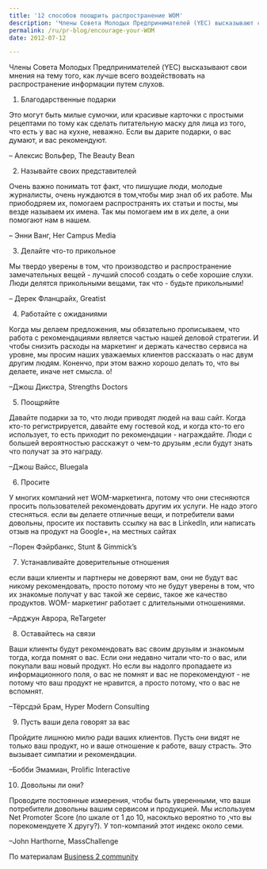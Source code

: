 ```yaml
---
title: '12 способов поощрить распространение WOM'
description: 'Члены Совета Молодых Предпринимателей (YEC) высказывают свои мнения на тему того, как лучше всего воздействовать на распространение информации путем слухов. 1. Благодарственные подарки'
permalink: /ru/pr-blog/encourage-your-WOM
date: 2012-07-12

---
```


Члены Совета Молодых Предпринимателей  (YEC)  высказывают свои мнения на тему того, как лучше всего воздействовать на распространение информации путем слухов.

1. Благодарственные подарки

Это могут быть милые сумочки, или красивые карточки с простыми рецептами по тому как сделать питательную маску для лица из того, что есть у вас на кухне, неважно. Если вы дарите подарки, о вас думают, и вас рекомендуют.

– Алексис Вольфер, The Beauty Bean

2. Называйте своих представителей

Очень важно понимать тот факт, что пишущие люди, молодые журналисты, очень нуждаются в том,чтобы мир знал об их работе. Мы приободряем их, помогаем распространять их статьи и посты, мы везде называем их имена.  Так мы помогаем им в их деле, а они помогают нам в нашем.

– Энни Ванг, Her Campus Media

3. Делайте что-то прикольное

Мы твердо уверены в том, что производство и распространение замечательных вещей - лучший способ создать о себе хорошие слухи. Люди делятся прикольными вещами, так что - будьте прикольными!

– Дерек Фланцрайх, Greatist

4. Работайте с ожиданиями

Когда мы делаем предложения, мы обязательно прописываем, что работа с рекомендациями является частью нашей деловой стратегии. И чтобы снизить расходы на маркетинг и держать качество сервиса на уровне, мы просим наших уважаемых клиентов  рассказать о нас двум другим людям. Коненчо, при этом важно хорошо делать то, что вы делаете, иначе нет смысла.  o!

–Джош Дикстра, Strengths Doctors

5. Поощряйте

Давайте подарки за то, что люди приводят людей на ваш сайт. Когда кто-то регистрируется, давайте ему гостевой код, и когда кто-то его использует, то есть приходит по рекомендации - награждайте. Люди с большей вероятностью расскажут о чем-то друзьям ,если будут знать что получат за это награду.

–Джош Вайсс, Bluegala

6. Просите

У многих компаний нет WOM-маркетинга, потому что они стесняются просить пользователей рекомендовать другим их услуги. Не надо этого стесняться. если вы делаете отличные вещи, и потребители вами довольны, просите их поставить ссылку на вас в  LinkedIn, или написать отзыв на продукт на  Google+, на местных сайтах

–Лорен Фэйрбанкс, Stunt & Gimmick’s

7. Устанавливайте доверительные отношения

если ваши клиенты и партнеры не доверяют вам, они не будут вас никому рекомендовать, просто потому что не будут уверены в том, что их знакомые получат у вас такой же сервис, такое же качество продуктов. WOM- маркетинг работает с длительными отношениями.

–Арджун Аврора, ReTargeter

8. Оставайтесь на связи

Ваши клиенты будут рекомендовать вас своим друзьям и знакомым тогда, когда помнят о вас. Если они недавно читали что-то о вас, или покупали ваш новый продукт. Но если вы надолго пропадаете из информационного поля, о вас не помнят и вас не порекомендуют - не потому что ваш продукт не нравится, а просто потому, что о вас не вспомнят.

–Тёрсдэй Брам, Hyper Modern Consulting

09. Пусть ваши дела говорят за вас

Пройдите лишнюю милю ради ваших клиентов. Пусть они видят не только ваш продукт, но и ваше отношение к работе, вашу страсть. Это вызывает симпатии и рекомендации.

–Бобби Эмамиан, Prolific Interactive

10. Довольны ли они?

Проводите постоянные измерения, чтобы быть уверенными, что ваши потребители довольны вашим сервисом и продукцией. Мы используем Net Promoter Score (по шкале от 1 до 10, насоклько вероятно то ,что вы порекомендуете  X другу?). У топ-компаний этот индекс около семи.

–John Harthorne, MassChallenge

По материалам <a href="http://www.business2community.com/startups/12-ways-to-encourage-word-of-mouth-referrals-0209445">Business 2 community </a>

